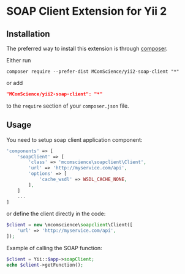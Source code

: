 SOAP Client Extension for Yii 2
==============================

Installation
------------

The preferred way to install this extension is through [composer](http://getcomposer.org/download/).

Either run

```
composer require --prefer-dist MComScience/yii2-soap-client "*"
```

or add

```json
"MComScience/yii2-soap-client": "*"
```

to the `require` section of your `composer.json` file.

Usage
-----

You need to setup soap client application component:

```php
'components' => [
    'soapClient' => [
        'class' => 'mcomscience\soapclient\Client',
        'url' => 'http://myservice.com/api',
        'options' => [
            'cache_wsdl' => WSDL_CACHE_NONE,
        ],
    ]
    ...
]
```

or define the client directly in the code:

```php
$client = new \mcomscience\soapclient\Client([
    'url' => 'http://myservice.com/api',
]);
```

Example of calling the SOAP function:

```php
$client = Yii::$app->soapClient;
echo $client->getFunction();
```
